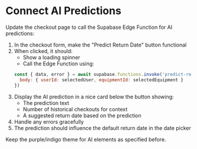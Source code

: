 # Connect AI Predictions

Update the checkout page to call the Supabase Edge Function for AI predictions:

1. In the checkout form, make the "Predict Return Date" button functional
2. When clicked, it should:
   - Show a loading spinner
   - Call the Edge Function using:
   ```javascript
   const { data, error } = await supabase.functions.invoke('predict-return', {
     body: { userId: selectedUser, equipmentId: selectedEquipment }
   })
   ```
3. Display the AI prediction in a nice card below the button showing:
   - The prediction text
   - Number of historical checkouts for context
   - A suggested return date based on the prediction
4. Handle any errors gracefully
5. The prediction should influence the default return date in the date picker

Keep the purple/indigo theme for AI elements as specified before.